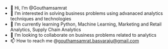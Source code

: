 - 👋 Hi, I’m @Gouthamsamrat
- 👀 I’m interested in solving business problems using advanaced analytics techniques and technologies
- 🌱 I’m currently learning Python, Machine Learning, Marketing and Retail Analytics, Supply Chain Analytics
- 💞️ I’m looking to collaborate on business problems related to analytics
- 📫 How to reach me @gouthamsamrat.basvaraju@gmail.com

<!---
Gouthamsamrat/Gouthamsamrat is a ✨ special ✨ repository because its `README.md` (this file) appears on your GitHub profile.
You can click the Preview link to take a look at your changes.
--->
